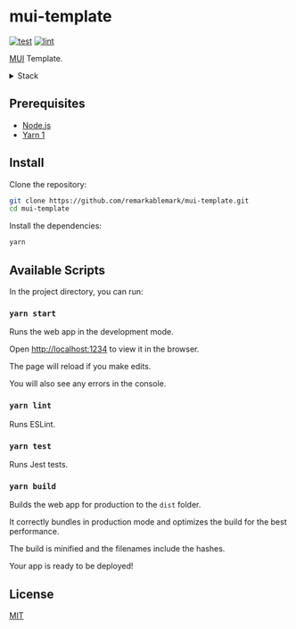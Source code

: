 # mui-template

[![test](https://github.com/remarkablemark/mui-template/actions/workflows/test.yml/badge.svg)](https://github.com/remarkablemark/mui-template/actions/workflows/test.yml)
[![lint](https://github.com/remarkablemark/mui-template/actions/workflows/lint.yml/badge.svg)](https://github.com/remarkablemark/mui-template/actions/workflows/lint.yml)

[MUI](https://mui.com/) Template.

<details>
<summary>Stack</summary>

Libraries:

- [MUI](https://mui.com/)
- [React](https://reactjs.org/)

Tools:

- [Parcel](https://parceljs.org/)
- [ESLint](https://eslint.org/)

Testing:

- [Jest](https://jestjs.io/)

Language:

- [TypeScript](https://www.typescriptlang.org/)

Hosting:

- [Cloudflare Pages](https://pages.cloudflare.com/)
  - https://mui-template.pages.dev/
- [GitHub Pages](https://pages.github.com/)
  - https://remarkablemark.github.io/mui-template/

</details>

## Prerequisites

- [Node.js](https://nodejs.org/en/download/)
- [Yarn 1](https://classic.yarnpkg.com/lang/en/)

## Install

Clone the repository:

```sh
git clone https://github.com/remarkablemark/mui-template.git
cd mui-template
```

Install the dependencies:

```sh
yarn
```

## Available Scripts

In the project directory, you can run:

### `yarn start`

Runs the web app in the development mode.

Open [http://localhost:1234](http://localhost:1234) to view it in the browser.

The page will reload if you make edits.

You will also see any errors in the console.

### `yarn lint`

Runs ESLint.

### `yarn test`

Runs Jest tests.

### `yarn build`

Builds the web app for production to the `dist` folder.

It correctly bundles in production mode and optimizes the build for the best performance.

The build is minified and the filenames include the hashes.

Your app is ready to be deployed!

## License

[MIT](LICENSE)
